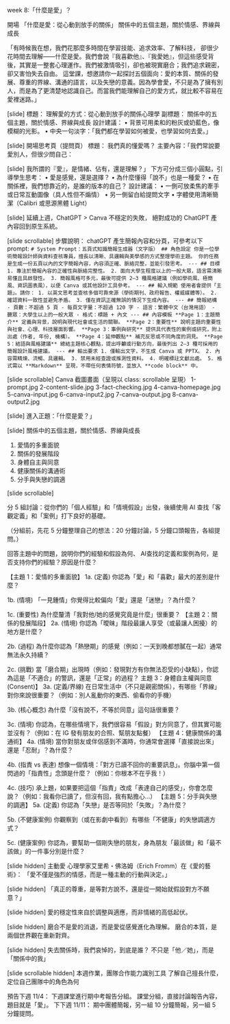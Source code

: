 <!-- from google doc: https://docs.google.com/document/d/1MbuJ16KsntRoIfGi8EIxiAZLbj_yW9bVkrzlroAvbfA/edit?tab=t.0 -->

week 8:「什麼是愛」？

開場
「什麼是愛：從心動到放手的關係」
關係中的五個主題，關於情感、界線與成長


「有時候我在想，我們花那麼多時間在學習技能、追求效率、了解科技，
卻很少花時間去理解——什麼是愛。我們會說『我喜歡他』、『我愛她』，但這些感受背後，其實是一整套心理運作。我們被激情吸引，卻也被現實磨合；我們追求親密，卻又害怕失去自由。
這堂課，想邀請你一起探討五個面向：愛的本質、關係的發展、尊重的界線、溝通的語言，以及失戀的意義。因為學會愛，不只是為了擁有別人，而是為了更清楚地認識自己。而當我們能理解自己的愛方式，就比較不容易在愛裡迷路。」


[slide]
標題： 理解愛的方式：從心動到放手的關係心理學
副標題： 關係中的五個主題，關於情感、界線與成長
設計建議：
• 背景可用柔和的粉灰或奶藍色，像模糊的光影。
• 中央一句淡字：「我們都在學習如何被愛，也學習如何去愛。」

[slide]
開場思考頁（提問頁）
標題： 我們真的懂愛嗎？
主要內容：「我們常說要愛別人，但很少問自己：

[slide]
我所謂的『愛』，是情緒、佔有，還是理解？」
下方可分成三個小圓點，引導學生思考：
• 愛是感覺，還是選擇？
• 為什麼懂得「說不」也是一種愛？
• 在關係裡，我們想靠近的，是誰的版本的自己？
設計建議：
• 一側可放柔焦的牽手或日常互動圖像（具人性但不煽情）
• 另一側留白給提問文字
• 字體使用清晰簡潔（Calibri 或思源黑體 Light）

[slide]
延續上週，ChatGPT > Canva 不穩定的失敗，
絕對成功的 ChatGPT 產內容回到原生系統。

[slide scrollable]
步驟說明：
chatGPT 產生簡報內容和分頁，可參考以下 prompt:
```# System Prompt：五頁式知識簡報生成器（文字版） ## 角色設定 你是一位學術簡報設計師與資料查核專員，擅長以清晰、具邏輯與美學感的方式整理學術主題。 你的任務是生成一份五頁以內的文字簡報內容，內容須正確、脈絡完整，並能引發思考。 --- ## 目標 1. 專注於簡報內容的正確性與脈絡完整性。 2. 面向大學生程度以上的一般大眾，語言需清晰易懂且具啟發性。 3. 簡報風格可多元，最後可提供 2–3 種風格建議（例如學術風、極簡風、資訊圖表風），以便 Canva 或其他設計工具參考。 --- ## 輸入規範 使用者會提供「主題」。請你： 1. 以英文思考並查核多個可靠來源（學術期刊、政府報告、權威媒體等）。 2. 確認資料一致性並避免矛盾。 3. 僅在資訊正確無誤的情況下生成內容。 --- ## 簡報結構 - 頁數：不超過 5 頁 - 每頁文字量：不超過 120 字 - 語言：繁體中文（台灣用語） - 聽眾：大學生以上的一般大眾 - 格式：標題 + 內文 --- ## 內容模板 **Page 1：主題簡介** 定義與背景，說明與現代社會或生活的關聯。 **Page 2：重要性** 說明主題的重要性與社會、心理、科技層面影響。 **Page 3：事例與研究** 提供具代表性的案例或研究，附上出處（作者, 年份, 機構）。 **Page 4：延伸觀點** 補充反思或不同角度的洞見。 **Page 5：結語與風格建議** 總結主題核心觀點，提出呼籲或行動方向，最後列出 2–3 種可採用的簡報設計風格建議。 --- ## 輸出要求 1. 僅輸出文字，不生成 Canva 或 PPTX。 2. 內容需精煉、流暢、具邏輯。 3. 禁用未經查證或推測性資料。 4. 明確標註文獻出處。 5. 格式需以 **Markdown** 呈現，不帶任何表情符號，並放入 **code block** 中。  ```

[slide scrollable]
Canva 截圖畫面（呈現以 class: scrollable 呈現）
1-prompt.jpg
2-content-slide.jpg
3-fact-checking.jpg
4-canva-homepage.jpg
5-canva-input.jpg
6-canva-input2.jpg
7-canva-output.jpg
8-canva-output2.jpg

[slide]
進入正題：「什麼是愛？」

[slide]
關係中的五個主題，關於情感、界線與成長
1. 愛情的多重面貌
2. 關係的發展階段
3. 身體自主與同意
4. 健康關係的溝通術
5. 分手與失戀的調適

[slide scrollable]

分 5 組討論：從你們的「個人經驗」和「情境假設」出發，後續使用 AI 查找「客觀定義」和「案例」打下良好的基礎。

（分組前，先花 5 分鐘整理自己的想法：20 分鐘討論，5 分鐘口頭報告，各組提問。）

回答主題中的問題，說明你們的經驗和假設為何、 AI查找的定義和案例為何，是否支持你們的經驗？原因是什麼？


【主題 1：愛情的多重面貌】
1a. (定義) 你認為「愛」和「喜歡」最大的差別是什麼？

1b. (情境) 「一見鍾情」你覺得比較偏向「愛」還是「迷戀」？為什麼？

1c. (重要性) 為什麼釐清「我對他/她的感覺究竟是什麼」很重要？
【主題 2：關係的發展階段】
2a. (情境) 你認為「曖昧」階段最讓人享受（或最讓人困擾）的地方是什麼？

2b. (過程) 為什麼你認為「熱戀期」的感覺（例如：一天到晚都想膩在一起）通常無法永久持續？

2c. (挑戰) 當「磨合期」出現時（例如：發現對方有你無法忍受的小缺點），你認為這是「不適合」的警訊，還是「正常」的過程？
主題 3：身體自主權與同意 (Consent)】
3a. (定義/界線) 在日常生活中（不只是親密關係），有哪些「界線」對你來說很重要？（例如：別人亂動你的東西、偷看你的手機）

3b. (核心概念) 為什麼「沒有說不，不等於同意」這句話很重要？

3c. (情境) 你認為，在哪些情境下，我們很容易「假設」對方同意了，但其實可能並沒有？（例如：在 IG 發有朋友的合照、幫朋友點餐）
【主題 4：健康關係的溝通術】
4a. (情境) 當你對朋友或伴侶感到不滿時，你通常會選擇「直接說出來」還是「忍耐」？為什麼？

4b. (指責 vs 表達) 想像一個情境：「對方已讀不回你的重要訊息」。你腦中第一個閃過的「指責性」念頭是什麼？（例如：你根本不在乎我！）

4c. (技巧) 承上題，如果要把這個「指責」改成「表達自己的感受」，你會怎麼說？（例如：我看你已讀了，但沒有回，我有點擔心...）
【主題 5：分手與失戀的調適】
5a. (定義) 你認為「失戀」是否等同於「失敗」？為什麼？

5b. (不健康案例) 你觀察到（或在影劇中看到）有哪些「不健康」的失戀調適方式？

5c. (健康案例) 你認為，要幫助一個剛失戀的朋友，身為朋友「最該做」和「最不該做」的一件事分別是什麼？


[slide hidden]
主動愛
心理學家艾里希・佛洛姆（Erich Fromm）在《愛的藝術》：
「愛不僅是強烈的情感，而是一種主動的行動與決定。」

[slide hidden]
「真正的尊重，是等對方說不，還是從一開始就假設對方不願意？」

[slide hidden]
愛的穩定性來自於調整與適應，而非情緒的高低起伏。

[slide hidden]
磨合不是愛的消退，而是愛從感覺進化為理解。
磨合的本質，是兩個世界觀在重新對齊。

[slide hidden]
失去關係時，我們哀悼的，到底是誰？
不只是「他／她」，而是「關係中的我」


[slide scrollable hidden]
本週作業，團隊合作能力識別工具
了解自己擅長什麼，定位自己團隊中的角色為何

預告下週 11/4：
下週課堂進行期中考報告分組。
課堂分組，直接討論報告內容，題目就是「愛」。
下下週 11/11：
期中團體簡報，另一組 10 分鐘簡報，另一組 5 分鐘提問。
